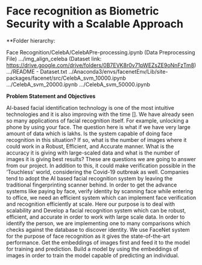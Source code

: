 # Face recognition as Biometric Security with a Scalable Approach

**Folder hierarchy:

Face Recognition/CelebA/CelebAPre-processing.ipynb (Data Preprocessing File)
                    .../img_align_celeba (Dataset link: https://drive.google.com/drive/folders/0B7EVK8r0v71pWEZsZE9oNnFzTm8)
                    .../README - Dataset.txt
../Anaconda3/envs/facenetEnv/Lib/site-packages/facenet/src/CelebA_svm_10000.ipynb
                                                       .../CelebA_svm_20000.ipynb
                                                       .../CelebA_svm_50000.ipynb


**Problem Statement and Objectives**

AI-based facial identification technology is one of the most intuitive technologies and it is also improving with the time []. We have already seen so many applications of facial recognition itself. For example, unlocking a phone by using your face.
The question here is what if we have very large amount of data which is lakhs. Is the system capable of doing face recognition in this situation? If so, what is the number of images where it could work in a Robust, Efficient, and Accurate manner. What is the accuracy it is giving with large-scaled data and what is the number of images it is giving best results? These are questions we are going to answer from our project. 
In addition to this, it could make verification possible in the ‘Touchless’ world, considering the Covid-19 outbreak as well. Companies tend to adopt the AI based facial recognition system by leaving the traditional fingerprinting scanner behind. In order to get the advance systems like paying by face, verify identity by scanning face while entering to office, we need an efficient system which can implement face verification and recognition efficiently at scale. 
Here our purpose is to deal with scalability and Develop a facial recognition system which can be robust, efficient, and accurate in order to work with large scale data. In order to identify the person, we are implementing one to many comparisons which checks against the database to discover identity. We use FaceNet system for the purpose of face recognition as it gives the state-of-the-art performance. Get the embeddings of images first and feed it to the model for training and prediction. Build a model by using the embeddings of images in order to train the model capable of predicting an individual.

